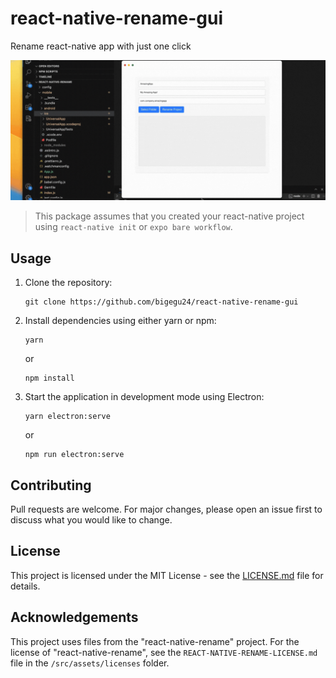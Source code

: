 # react-native-rename-gui

Rename react-native app with just one click

![React Native Rename GUI](/src/assets/gifs/react-native-gui.gif)

> This package assumes that you created your react-native project using `react-native init` or `expo bare workflow`.

## Usage

1. Clone the repository:
    ```
    git clone https://github.com/bigegu24/react-native-rename-gui
    ```

2. Install dependencies using either yarn or npm:
    ```
    yarn
    ```
    or
    ```
    npm install
    ```

3. Start the application in development mode using Electron:
    ```
    yarn electron:serve
    ```
    or
    ```
    npm run electron:serve
    ```

## Contributing

Pull requests are welcome. For major changes, please open an issue first to discuss what you would like to change.

## License

This project is licensed under the MIT License - see the [LICENSE.md](/src/assets/licenses/LICENSE.md) file for details.

## Acknowledgements

This project uses files from the "react-native-rename" project. For the license of "react-native-rename", see the `REACT-NATIVE-RENAME-LICENSE.md` file in the `/src/assets/licenses` folder.
